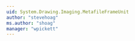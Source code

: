 ```yaml
---
uid: System.Drawing.Imaging.MetafileFrameUnit
author: "stevehoag"
ms.author: "shoag"
manager: "wpickett"
---
```

